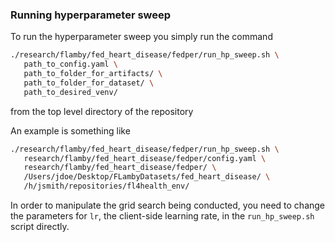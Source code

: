 ### Running hyperparameter sweep

To run the hyperparameter sweep you simply run the command

```bash
./research/flamby/fed_heart_disease/fedper/run_hp_sweep.sh \
   path_to_config.yaml \
   path_to_folder_for_artifacts/ \
   path_to_folder_for_dataset/ \
   path_to_desired_venv/
```

from the top level directory of the repository

An example is something like
``` bash
./research/flamby/fed_heart_disease/fedper/run_hp_sweep.sh \
   research/flamby/fed_heart_disease/fedper/config.yaml \
   research/flamby/fed_heart_disease/fedper/ \
   /Users/jdoe/Desktop/FLambyDatasets/fed_heart_disease/ \
   /h/jsmith/repositories/fl4health_env/
```

In order to manipulate the grid search being conducted, you need to change the parameters for `lr`, the client-side learning rate, in the `run_hp_sweep.sh` script directly.
